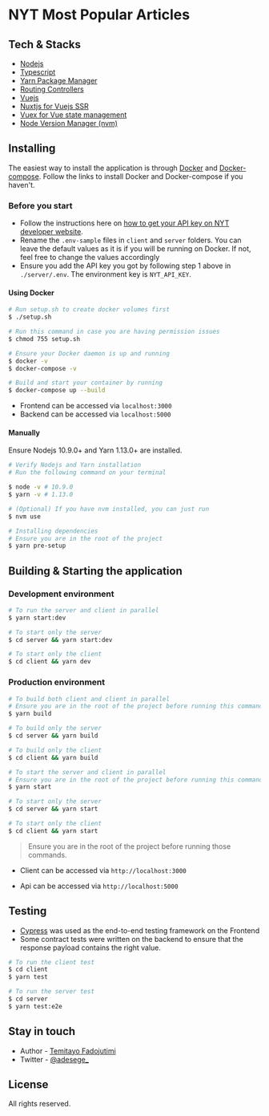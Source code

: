 # NYT Most Popular Articles

## Tech & Stacks

- [Nodejs](https://nodejs.org)
- [Typescript](https://www.typescriptlang.org)
- [Yarn Package Manager](https://yarnpkg.com/en/docs/install)
- [Routing Controllers](https://www.npmjs.com/package/routing-controllers)
- [Vuejs](https://vuejs.org)
- [Nuxtjs for Vuejs SSR](https://nuxtjs.org)
- [Vuex for Vue state management](http://vuex.vuejs.org)
- [Node Version Manager (nvm)](https://github.com/creationix/nvm)

## Installing

The easiest way to install the application is through [Docker](https://www.docker.com/products/docker-desktop) and [Docker-compose](https://docs.docker.com/compose/install/). Follow the links to install Docker and Docker-compose if you haven't.

### Before you start

- Follow the instructions here on [how to get your API key on NYT developer website](https://developer.nytimes.com/get-started).
- Rename the `.env-sample` files in `client` and `server` folders. You can leave the default values as it is if you will be running on Docker. If not, feel free to change the values accordingly
- Ensure you add the API key you got by following step 1 above in `./server/.env`. The environment key is `NYT_API_KEY`.

#### Using Docker

```bash
# Run setup.sh to create docker volumes first
$ ./setup.sh

# Run this command in case you are having permission issues
$ chmod 755 setup.sh

# Ensure your Docker daemon is up and running
$ docker -v
$ docker-compose -v

# Build and start your container by running
$ docker-compose up --build
```

- Frontend can be accessed via `localhost:3000`
- Backend can be accessed via `localhost:5000`

#### Manually

Ensure Nodejs 10.9.0+ and Yarn 1.13.0+ are installed.

```bash
# Verify Nodejs and Yarn installation
# Run the following command on your terminal

$ node -v # 10.9.0
$ yarn -v # 1.13.0

# (Optional) If you have nvm installed, you can just run
$ nvm use

# Installing dependencies
# Ensure you are in the root of the project
$ yarn pre-setup
```

## Building & Starting the application

### Development environment

```bash
# To run the server and client in parallel
$ yarn start:dev

# To start only the server
$ cd server && yarn start:dev

# To start only the client
$ cd client && yarn dev
```

### Production environment

```bash
# To build both client and client in parallel
# Ensure you are in the root of the project before running this command
$ yarn build

# To build only the server
$ cd server && yarn build

# To build only the client
$ cd client && yarn build

# To start the server and client in parallel
# Ensure you are in the root of the project before running this command
$ yarn start

# To start only the server
$ cd server && yarn start

# To start only the client
$ cd client && yarn start
```

> Ensure you are in the root of the project before running those commands.

- Client can be accessed via `http://localhost:3000`

- Api can be accessed via `http://localhost:5000`

## Testing

- [Cypress](cypress.io) was used as the end-to-end testing framework on the Frontend
- Some contract tests were written on the backend to ensure that the response payload contains the right value.

```bash
# To run the client test
$ cd client
$ yarn test

# To run the server test
$ cd server
$ yarn test:e2e
```

## Stay in touch

- Author - [Temitayo Fadojutimi](https://about.me/fadojutimitemitayo)
- Twitter - [@adesege\_](https://twitter.com/adesege_)

## License

All rights reserved.
